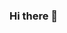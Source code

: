 ### Hi there 👋

<!--
**Ratanaksambat19/Ratanaksambat19** is a ✨ _special_ ✨ repository because its `README.md` (this file) appears on your GitHub profile.

Here are some ideas to get you started:

- 🔭 I’m currently working Frontend development
- 🌱 I’m currently grinding my react, nextjs and leetcode skills
- 👯 I’m looking to collaborate on javascript opensource related projects
- 💬 Ask me about how my day went
- 📫 How to reach me: email:d.ratanaksambat@gmail.com linkedIn: Doung ratanaksambat
- 😄 Pronouns: MR
- ⚡ Fun fact: I love cats and photography
-->
